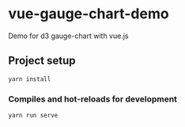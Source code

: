 # vue-gauge-chart-demo

Demo for d3 gauge-chart with vue.js

## Project setup
```
yarn install
```

### Compiles and hot-reloads for development
```
yarn run serve
```
